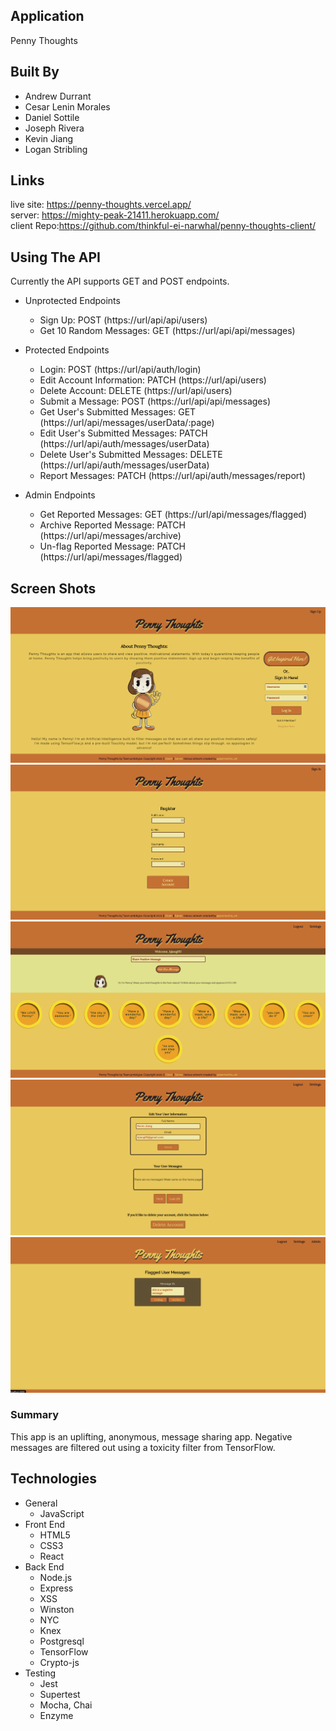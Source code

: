## Application
Penny Thoughts

## Built By
- Andrew Durrant
- Cesar Lenin Morales
- Daniel Sottile
- Joseph Rivera
- Kevin Jiang
- Logan Stribling

## Links
live site: https://penny-thoughts.vercel.app/<br />
server: https://mighty-peak-21411.herokuapp.com/<br/>
client Repo:https://github.com/thinkful-ei-narwhal/penny-thoughts-client/

## Using The API
Currently the API supports GET and POST endpoints.

- Unprotected Endpoints<br />
  + Sign Up: POST (https://url/api/api/users)<br />
  + Get 10 Random Messages: GET (https://url/api/api/messages)<br />

- Protected Endpoints<br />
  + Login: POST (https://url/api/auth/login)<br />
  + Edit Account Information: PATCH (https://url/api/users)<br />
  + Delete Account: DELETE (https://url/api/users)<br />
  + Submit a Message: POST (https://url/api/api/messages)
  + Get User's Submitted Messages: GET (https://url/api/messages/userData/:page)<br />
  + Edit User's Submitted Messages: PATCH (https://url/api/auth/messages/userData)<br />
  + Delete User's Submitted Messages: DELETE (https://url/api/auth/messages/userData)<br />
  + Report Messages: PATCH (https://url/api/auth/messages/report)<br />

- Admin Endpoints<br />
  + Get Reported Messages: GET (https://url/api/messages/flagged)<br />
  + Archive Reported Message: PATCH (https://url/api/messages/archive)<br />
  + Un-flag Reported Message: PATCH (https://url/api/messages/flagged)<br />

## Screen Shots
![Landing/LogIn](images/LandingLoginPage.png)<br />
![Registration](images/RegistrationPage.png)<br />
![Dashboard](images/Dashboard.png)<br />
![Settings](images/SettingsPage.png)<br />
![Admin](images/AdminPage.png)<br />

### Summary
This app is an uplifting, anonymous, message sharing app. Negative messages are filtered out using a toxicity filter from TensorFlow. 

## Technologies
- General
  * JavaScript
- Front End
  * HTML5
  * CSS3
  * React
- Back End
  * Node.js
  * Express
  * XSS
  * Winston
  * NYC
  * Knex
  * Postgresql
  * TensorFlow
  * Crypto-js
- Testing
  * Jest
  * Supertest
  * Mocha, Chai
  * Enzyme
